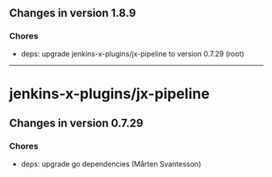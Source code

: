 ## Changes in version 1.8.9

### Chores

* deps: upgrade jenkins-x-plugins/jx-pipeline to version 0.7.29 (root)

-----

# jenkins-x-plugins/jx-pipeline

## Changes in version 0.7.29

### Chores

* deps: upgrade go dependencies (Mårten Svantesson)
